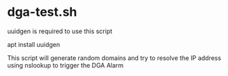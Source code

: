 # dga-test.sh



uuidgen is required to use this script

apt install uuidgen

This script will generate random domains and try to resolve the IP address using nslookup to trigger the DGA Alarm
